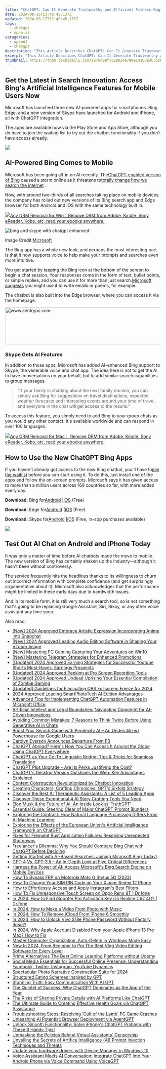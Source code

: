 ```yaml
---
title: "ChatGPT: Can It Generate Trustworthy and Efficient Fitness Regimes Tailored For You?"
date: 2024-08-16T13:49:45.137Z
updated: 2024-08-17T13:49:45.137Z
tags:
  - chatgpt
  - open-ai
categories:
  - openAI
  - chatgpt
description: "This Article Describes ChatGPT: Can It Generate Trustworthy and Efficient Fitness Regimes Tailored For You?"
excerpt: "This Article Describes ChatGPT: Can It Generate Trustworthy and Efficient Fitness Regimes Tailored For You?"
thumbnail: https://thmb.techidaily.com/a876d99fc810824e790e14200a363bc8a24888dbe0f9cb4aa8918882c26356a6.jpeg
---
```


## Get the Latest in Search Innovation: Access Bing's Artificial Intelligence Features for Mobile Users Now

 Microsoft has launched three new AI-powered apps for smartphones. Bing, Edge, and a new version of Skype have launched for Android and iPhone, all with ChatGPT integration.

 The apps are available now via the Play Store and App Store, although you do have to join the waiting list to try out the chatbot functionality if you don't have access already.

<!-- affiliate ads begin -->
<a href="https://secure.2checkout.com/order/checkout.php?PRODS=35038891&QTY=1&AFFILIATE=108875&CART=1"><img src="https://www.dupinout.com/wp-content/uploads/2021/12/DupInOut-New-Duplicate-Scan-Tab.png" border="0"></a>
<!-- affiliate ads end -->
## AI-Powered Bing Comes to Mobile

 Microsoft has been going all-in on AI recently. The[ChatGPT-enabled version of Bing](https://www.makeuseof.com/microsoft-bing-gets-chatgpt-ai/) caused a storm online as it threatens to[totally change how we search the internet](https://www.makeuseof.com/is-chatgpt-search-engine-threat/) .

 Now, with around two-thirds of all searches taking place on mobile devices, the company has rolled out new versions of its Bing search app and Edge browser for both Android and iOS with the same technology built in.

<!-- affiliate ads begin -->
<a href="https://secure.2checkout.com/order/checkout.php?PRODS=4600113&QTY=1&AFFILIATE=108875&CART=1"><img src="https://www.epubor.com/images/drm-removal-feature2.png" border="0">Any DRM Removal for Win：Remove DRM from Adobe, Kindle, Sony eReader, Kobo, etc, read your ebooks anywhere.</a>
<!-- affiliate ads end -->
![bing and skype with chatgpt enhanced](https://static1.makeuseofimages.com/wordpress/wp-content/uploads/2023/02/bing-and-skype-with-chatgpt-enhanced.jpg)

 Image Credit:[Microsoft](https://blogs.microsoft.com/blog/2023/02/22/the-new-bing-preview-experience-arrives-on-bing-and-edge-mobile-apps-introducing-bing-now-in-skype/)

 The Bing app has a whole new look, and perhaps the most interesting part is that it now supports voice to help make your prompts and searches even more intuitive.

 You get started by tapping the Bing icon at the bottom of the screen to begin a chat session. Your responses come in the form of text, bullet points, or simple replies, and you can use it for more than just search.[Microsoft suggests](https://blogs.microsoft.com/blog/2023/02/22/the-new-bing-preview-experience-arrives-on-bing-and-edge-mobile-apps-introducing-bing-now-in-skype/) you might use it to write emails or poems, for example.

 The chatbot is also built into the Edge browser, where you can access it via the homepage.

<!-- affiliate ads begin -->
<a href="https://sentrypc.7eer.net/c/5597632/398457/3022" target="_top" id="398457"><img src="//a.impactradius-go.com/display-ad/3022-398457" border="0" alt="www.sentrypc.com" width="980" height="120"/></a><img height="0" width="0" src="https://sentrypc.7eer.net/i/5597632/398457/3022" style="position:absolute;visibility:hidden;" border="0" />
<!-- affiliate ads end -->
### Skype Gets AI Features

 In addition to those apps, Microsoft has added AI-enhanced Bing support to Skype, the venerable voice and chat app. The idea here is not to get the AI to have conversations on your behalf, but to add similar search capabilities to group messages.

> "If your family is chatting about the next family reunion, you can simply ask Bing for suggestions on travel destinations, expected weather forecasts and interesting events around your time of travel, and everyone in the chat will get access to the results."

 To access this feature, you simply need to add Bing to your group chats as you would any other contact. It's available worldwide and can respond in over 100 languages.

<!-- affiliate ads begin -->
<a href="https://secure.2checkout.com/order/checkout.php?PRODS=4600114&QTY=1&AFFILIATE=108875&CART=1"><img src="https://www.epubor.com/images/drm-removal-feature2.png" border="0">Any DRM Removal for Mac： Remove DRM from Adobe, Kindle, Sony eReader, Kobo, etc, read your ebooks anywhere.</a>
<!-- affiliate ads end -->
## How to Use the New ChatGPT Bing Apps

 If you haven't already got access to the new Bing chatbot, you'll have to[join the waitlist](https://www.makeuseof.com/try-bing-ai-powered-search-engine/) before you can start using it. To do this, just install one of the apps and follow the on-screen prompts. Microsoft says it has given access to more than a million users across 169 countries so far, with more added every day.

**Download:** Bing for[Android](https://www.anrdoezrs.net/links/7251228/type/dlg/sid/UUmuoUeUpU2022079/https://play.google.com/store/apps/details?id=com.microsoft.bing) |[iOS](https://apps.apple.com/us/app/microsoft-bing-search/id345323231) (Free)

**Download:** Edge for[Android](https://www.anrdoezrs.net/links/7251228/type/dlg/sid/UUmuoUeUpU2022079/https://play.google.com/store/apps/details?id=com.microsoft.emmx) |[iOS](https://apps.apple.com/us/app/microsoft-edge-web-browser/id1288723196) (Free)

**Download:** Skype for[Android](https://www.anrdoezrs.net/links/7251228/type/dlg/sid/UUmuoUeUpU2022079/https://play.google.com/store/apps/details?id=com.skype.raider) |[iOS](https://apps.apple.com/us/app/skype/id304878510) (Free, in-app purchases available)

<!-- affiliate ads begin -->
<a href="https://estore.winxdvd.com/order/checkout.php?PRODS=1412049&QTY=1&AFFILIATE=108875&CART=1"><img src="https://www.winxdvd.com/affiliate/new-banner/pt-200x200.jpg" border="0"></a>
<!-- affiliate ads end -->
## Test Out AI Chat on Android and iPhone Today

 It was only a matter of time before AI chatbots made the move to mobile. The new version of Bing has certainly shaken up the industry—although it hasn't been without controversy.

 The service frequently hits the headlines thanks to its willingness to churn out incorrect information with complete confidence (and get surprisingly argumentative about it). Microsoft also acknowledges that the performance might be limited in these early days due to bandwidth issues.

 And in its mobile form, it is still very much a search tool, so is not something that's going to be replacing Google Assistant, Siri, Bixby, or any other voice assistant any time soon.


<ins class="adsbygoogle"
     style="display:block"
     data-ad-format="autorelaxed"
     data-ad-client="ca-pub-7571918770474297"
     data-ad-slot="1223367746"></ins>



<ins class="adsbygoogle"
     style="display:block"
     data-ad-client="ca-pub-7571918770474297"
     data-ad-slot="8358498916"
     data-ad-format="auto"
     data-full-width-responsive="true"></ins>

<span class="atpl-alsoreadstyle">Also read:</span>
<div><ul>
<li><a href="https://snapchat-videos.techidaily.com/new-2024-approved-embrace-artistic-expression-incorporating-anime-into-snapchat/"><u>[New] 2024 Approved  Embrace Artistic Expression  Incorporating Anime Into Snapchat</u></a></li>
<li><a href="https://fox-hovers.techidaily.com/new-2024-approved-leading-audio-editing-software-in-shaping-your-vtuber-image/"><u>[New] 2024 Approved  Leading Audio Editing Software in Shaping Your VTuber Image</u></a></li>
<li><a href="https://screen-capture.techidaily.com/new-mastering-pc-gaming-capturing-your-adventures-on-win10/"><u>[New] Mastering PC Gaming  Capturing Your Adventures on Win10</u></a></li>
<li><a href="https://extra-support.techidaily.com/new-mastering-telegram-strategies-for-enhanced-promotions/"><u>[New] Mastering Telegram  Strategies for Enhanced Promotions</u></a></li>
<li><a href="https://facebook-record-videos.techidaily.com/updated-2024-approved-earning-strategies-for-successful-youtube-shorts-must-haves-earnings-prospects/"><u>[Updated] 2024 Approved  Earning Strategies for Successful Youtube Shorts  Must-Haves, Earnings Prospects</u></a></li>
<li><a href="https://desktop-recording.techidaily.com/updated-2024-approved-peeking-at-pro-screen-recording-tools/"><u>[Updated] 2024 Approved  Peeking at Pro Screen Recording Tools</u></a></li>
<li><a href="https://remote-screen-capture.techidaily.com/updated-2024-approved-undead-uprising-your-essential-compilation-of-zombie-gaming/"><u>[Updated] 2024 Approved  Undead Uprising  Your Essential Compilation of Zombie Gaming</u></a></li>
<li><a href="https://screen-recording.techidaily.com/updated-guidelines-for-eliminating-obs-fullscreen-freeze-for-2024/"><u>[Updated] Guidelines for Eliminating OBS Fullscreen Freeze for 2024</u></a></li>
<li><a href="https://extra-approaches.techidaily.com/2024-approved-leading-smartphototech-ai-edition-advantages/"><u>2024 Approved  Leading SmartPhotoTech  AI Edition Advantages</u></a></li>
<li><a href="https://tech-revival.techidaily.com/advanced-tips-for-implementing-chatgpt-automation-features-in-microsoft-office/"><u>Advanced Tips for Implementing ChatGPT Automation Features in Microsoft Office</u></a></li>
<li><a href="https://tech-revival.techidaily.com/artificial-intellect-and-legal-boundaries-navigating-copyright-for-ai-driven-innovations/"><u>Artificial Intellect and Legal Boundaries: Navigating Copyright for AI-Driven Innovations</u></a></li>
<li><a href="https://tech-revival.techidaily.com/avoiding-common-mistakes-7-reasons-to-think-twice-before-using-generative-ai-in-chats/"><u>Avoiding Common Mistakes: 7 Reasons to Think Twice Before Using Generative AI in Chats</u></a></li>
<li><a href="https://tech-revival.techidaily.com/boost-your-search-game-with-perplexity-ai-an-underutilized-powerhouse-for-google-users/"><u>Boost Your Search Game with Perplexity AI – An Underutilized Powerhouse for Google Users</u></a></li>
<li><a href="https://facebook.techidaily.com/carolyn-everson-announces-departure-from-fb/"><u>Carolyn Everson Announces Departure From FB</u></a></li>
<li><a href="https://tech-revival.techidaily.com/1721985670604-chatgpt-abroad-heres-how-you-can-access-it-around-the-globe-using-chatgpt-everywhere/"><u>ChatGPT Abroad? Here's How You Can Access It Around the Globe Using ChatGPT Everywhere</u></a></li>
<li><a href="https://tech-revival.techidaily.com/chatgpt-as-your-go-to-linguistic-bridge-tips-and-tricks-for-seamless-translation/"><u>ChatGPT as Your Go-To Linguistic Bridge: Tips & Tricks for Seamless Translation</u></a></li>
<li><a href="https://tech-revival.techidaily.com/chatgpt-plus-upgrade-are-its-perks-justifying-the-cost/"><u>ChatGPT Plus Upgrade - Are Its Perks Justifying the Cost?</u></a></li>
<li><a href="https://tech-revival.techidaily.com/chatgpts-desktop-version-outshines-the-web-key-advantages-explained/"><u>ChatGPT's Desktop Version Outshines the Web: Key Advantages Explained</u></a></li>
<li><a href="https://tech-revival.techidaily.com/content-construction-revolutionized-by-chatbot-innovation/"><u>Content Construction Revolutionized by Chatbot Innovation</u></a></li>
<li><a href="https://tech-revival.techidaily.com/creating-characters-crafting-chronicles-gpts-sixfold-strategy/"><u>Creating Characters, Crafting Chronicles: GPT's Sixfold Strategy</u></a></li>
<li><a href="https://tech-revival.techidaily.com/discover-the-best-ai-therapeutic-assistants-a-list-of-5-leading-apps/"><u>Discover the Best AI Therapeutic Assistants: A List of 5 Leading Apps</u></a></li>
<li><a href="https://tech-revival.techidaily.com/discover-these-exceptional-4-ai-story-crafting-tools-you-need/"><u>Discover These Exceptional 4 AI Story Crafting Tools You Need</u></a></li>
<li><a href="https://tech-revival.techidaily.com/elon-musk-and-the-future-of-ai-an-inside-look-at-truthgpt/"><u>Elon Musk & the Future of AI: An Inside Look at 'TruthGPT'</u></a></li>
<li><a href="https://tech-revival.techidaily.com/essential-guide-steering-clear-of-major-chatgpt-prompt-blunders/"><u>Essential Guide: Steering Clear of Major ChatGPT Prompt Blunders</u></a></li>
<li><a href="https://tech-revival.techidaily.com/exploring-the-contrast-how-natural-language-processing-differs-from-ai-machine-learning/"><u>Exploring the Contrast: How Natural Language Processing Differs From AI Machine Learning</u></a></li>
<li><a href="https://tech-revival.techidaily.com/exploring-the-effects-of-the-european-unions-artificial-intelligence-framework-on-chatgpt/"><u>Exploring the Effects of the European Union's Artificial Intelligence Framework on ChatGPT</u></a></li>
<li><a href="https://win-answers.techidaily.com/fixes-for-frequent-rust-application-failures-resolving-unexpected-shutdowns/"><u>Fixes for Frequent Rust Application Failures: Resolving Unexpected Shutdowns</u></a></li>
<li><a href="https://tech-revival.techidaily.com/freelancers-dilemma-why-you-should-compare-bing-chat-with-chatgpt-before-deciding/"><u>Freelancer's Dilemma: Why You Should Compare Bing Chat with ChatGPT Before Deciding</u></a></li>
<li><a href="https://tech-revival.techidaily.com/getting-started-with-ai-based-searches-joining-microsoft-bing-today/"><u>Getting Started with AI-Based Searches: Joining Microsoft Bing Today!</u></a></li>
<li><a href="https://tech-revival.techidaily.com/gpt-4-vs-gpt-35-an-in-depth-look-at-five-critical-differences/"><u>GPT-4 Vs. GPT-3.5 – An In-Depth Look at Five Critical Differences</u></a></li>
<li><a href="https://tech-revival.techidaily.com/harness-the-power-of-ai-access-microsofts-bing-search-engine-on-mobile-devices/"><u>Harness the Power of AI: Access Microsoft's Bing Search Engine on Mobile Devices</u></a></li>
<li><a href="https://phone-solutions.techidaily.com/how-to-bypass-frp-on-motorola-moto-g-stylus-5g-2023-by-drfone-android-unlock-remove-google-frp/"><u>How To Bypass FRP on Motorola Moto G Stylus 5G (2023)</u></a></li>
<li><a href="https://sim-unlock.techidaily.com/how-to-change-your-sim-pin-code-on-your-xiaomi-redmi-12-phone-by-drfone-android/"><u>How To Change Your SIM PIN Code on Your Xiaomi Redmi 12 Phone</u></a></li>
<li><a href="https://instagram-clips.techidaily.com/how-to-effortlessly-access-and-apply-instagrams-best-filters/"><u>How to Effortlessly Access and Apply Instagram's Best Filters</u></a></li>
<li><a href="https://fix-guide.techidaily.com/how-to-fix-unresponsive-touch-screen-on-oppo-reno-8t-drfone-by-drfone-fix-android-problems-fix-android-problems/"><u>How To Fix Unresponsive Touch Screen on Oppo Reno 8T | Dr.fone</u></a></li>
<li><a href="https://review-topics.techidaily.com/in-2024-how-to-find-ispoofer-pro-activation-key-on-realme-c67-4g-drfone-by-drfone-virtual-android/"><u>In 2024, How to Find iSpoofer Pro Activation Key On Realme C67 4G? | Dr.fone</u></a></li>
<li><a href="https://some-knowledge.techidaily.com/in-2024-how-to-make-a-video-from-photo-with-music/"><u>In 2024, How to Make a Video From Photo with Music</u></a></li>
<li><a href="https://activate-lock.techidaily.com/in-2024-how-to-remove-icloud-from-iphone-6-smoothly-by-drfone-ios/"><u>In 2024, How To Remove iCloud From iPhone 6 Smoothly</u></a></li>
<li><a href="https://unlock-android.techidaily.com/in-2024-how-to-unlock-vivo-s18e-phone-password-without-factory-reset-by-drfone-android/"><u>In 2024, How to Unlock Vivo S18e Phone Password Without Factory Reset?</u></a></li>
<li><a href="https://apple-account.techidaily.com/in-2024-why-apple-account-disabled-from-your-apple-iphone-13-pro-max-how-to-fix-by-drfone-ios/"><u>In 2024, Why Apple Account Disabled From your Apple iPhone 13 Pro Max? How to Fix</u></a></li>
<li><a href="https://win11-tips.techidaily.com/master-computer-organization-auto-delete-in-windows-made-easy/"><u>Master Computer Organization: Auto-Delete in Windows Made Easy</u></a></li>
<li><a href="https://ai-driven-video-production.techidaily.com/new-in-2024-from-beginner-to-pro-the-best-vlog-video-editing-software-for-every-level/"><u>New In 2024, From Beginner to Pro The Best Vlog Video Editing Software for Every Level</u></a></li>
<li><a href="https://screen-mirroring-recording.techidaily.com/prime-alternatives-the-best-online-learning-platforms-without-udemy/"><u>Prime Alternatives  The Best Online Learning Platforms without Udemy</u></a></li>
<li><a href="https://win-forum.techidaily.com/social-media-essentials-for-successful-online-presence-understanding-facebook-twitter-instagram-youtube-dynamics/"><u>Social Media Essentials for Successful Online Presence: Understanding Facebook, Twitter, Instagram, YouTube Dynamics</u></a></li>
<li><a href="https://extra-guidance.techidaily.com/spectacular-photo-narrative-construction-suite-for-2024/"><u>Spectacular Photo Narrative Construction Suite for 2024</u></a></li>
<li><a href="https://tech-revival.techidaily.com/structured-eating-schemes-inspired-by-gpt/"><u>Structured Eating Schemes Inspired by GPT</u></a></li>
<li><a href="https://tech-revival.techidaily.com/stunning-truth-easy-communication-with-ai-gpt/"><u>Stunning Truth: Easy Communication With AI GPT</u></a></li>
<li><a href="https://tech-revival.techidaily.com/the-quintet-of-success-why-chatgpt-dominates-as-the-app-of-the-year/"><u>The Quintet of Success: Why ChatGPT Dominates as the App of the Year</u></a></li>
<li><a href="https://tech-revival.techidaily.com/the-risks-of-sharing-private-details-with-ai-platforms-like-chatgpt/"><u>The Risks of Sharing Private Details with AI Platforms Like ChatGPT</u></a></li>
<li><a href="https://tech-revival.techidaily.com/the-ultimate-guide-to-creating-effective-health-goals-via-chatgpt-assistance/"><u>The Ultimate Guide to Creating Effective Health Goals via ChatGPT Assistance</u></a></li>
<li><a href="https://win-able.techidaily.com/troubleshooting-steps-resolving-cult-of-the-lamb-pc-game-crashes/"><u>Troubleshooting Steps: Resolving 'Cult of the Lamb' PC Game Crashes</u></a></li>
<li><a href="https://tech-revival.techidaily.com/unleashing-ai-potential-browser-deployment-via-agentgpt/"><u>Unleashing AI Potential: Browser Deployment via AgentGPT</u></a></li>
<li><a href="https://tech-revival.techidaily.com/1722197525125-unlock-smooth-functionality-solve-iphones-chatgpt-problem-with-these-9-handy-tips/"><u>Unlock Smooth Functionality: Solve iPhone's ChatGPT Problem with These 9 Handy Tips!</u></a></li>
<li><a href="https://tech-revival.techidaily.com/unmasking-the-policies-behind-virtual-assistants-censorship/"><u>Unmasking the Policies Behind Virtual Assistants' Censorship</u></a></li>
<li><a href="https://tech-revival.techidaily.com/unveiling-the-secrets-of-artifice-intelligence-ai-prompt-injection-techniques-and-threats/"><u>Unveiling the Secrets of Artifice Intelligence (AI) Prompt Injection Techniques and Threats</u></a></li>
<li><a href="https://techidaily.com/update-your-hardware-drivers-with-device-manager-in-windows-10-by-drivereasy-guide/"><u>Update your hardware drivers with Device Manager in Windows 10</u></a></li>
<li><a href="https://tech-revival.techidaily.com/voice-assistant-meets-ai-conversation-integrate-chatgpt-into-your-android-phone-via-voice-command-using-voicegpt/"><u>Voice Assistant Meets AI Conversation: Integrate ChatGPT Into Your Android Phone via Voice Command Using VoiceGPT</u></a></li>
</ul></div>
